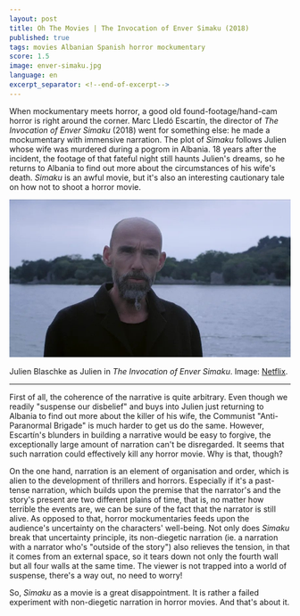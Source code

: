 ```yaml
---
layout: post
title: Oh The Movies | The Invocation of Enver Simaku (2018)
published: true
tags: movies Albanian Spanish horror mockumentary
score: 1.5
image: enver-simaku.jpg
language: en
excerpt_separator: <!--end-of-excerpt-->
---
```

When mockumentary meets horror, a good old found-footage/hand-cam horror is right around the corner. Marc Lledó Escartín, the director of *The Invocation of Enver Simaku* (2018) went for something else: he made a mockumentary with immensive narration. The plot of *Simaku* follows Julien whose wife was murdered during a pogrom in Albania. 18 years after the incident, the footage of that fateful night still haunts Julien's dreams, so he returns to Albania to find out more about the circumstances of his wife's death. *Simaku* is an awful movie, but it's also an interesting cautionary tale on how not to shoot a horror movie.
<!--end-of-excerpt-->
<p><img src="/assets/enver-simaku.jpg"></p>

<p>Julien Blaschke as Julien in <i>The Invocation of Enver Simaku</i>. Image: <a href="https://www.netflix.com/title/81467143" target="_blank">Netflix</a>.</p>

<hr>

First of all, the coherence of the narrative is quite arbitrary. Even though we readily "suspense our disbelief" and buys into Julien just returning to Albania to find out more about the killer of his wife, the Communist "Anti-Paranormal Brigade" is much harder to get us do the same. However, Escartín's blunders in building a narrative would be easy to forgive, the exceptionally large amount of narration can't be disregarded. It seems that such narration could effectively kill any horror movie. Why is that, though?

On the one hand, narration is an element of organisation and order, which is alien to the development of thrillers and horrors. Especially if it's a past-tense narration, which builds upon the premise that the narrator's and the story's present are two different plains of time, that is, no matter how terrible the events are, we can be sure of the fact that the narrator is still alive. As opposed to that, horror mockumentaries feeds upon the audience's uncertainty on the characters' well-being. Not only does *Simaku* break that uncertainty principle, its non-diegetic narration (ie. a narration with a narrator who's "outside of the story") also relieves the tension, in that it comes from an external space, so it tears down not only the fourth wall but all four walls at the same time. The viewer is not trapped into a world of suspense, there's a way out, no need to worry!

So, *Simaku* as a movie is a great disappointment. It is rather a failed experiment with non-diegetic narration in horror movies. And that's about it.
